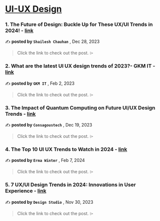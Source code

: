 
<h1><a href=https://medium.com/tag/ui-ux-design-trends/recommended target="_blank" rel="noopener noreferrer">UI-UX Design</a></h1>
<h3>1. The Future of Design: Buckle Up for These UX/UI Trends in 2024! - <a href=https://medium.com/@shailesh.7890/the-future-of-design-buckle-up-for-these-ux-ui-trends-in-2024-a9d5dfef12c5?source=tag_recommended_feed---------0-84----------ui_ux_design_trends----------7ac25979_de4a_4e66_8944_25374e26e942------- target="_blank" rel="noopener noreferrer">link</a></h3>

✍️ **posted by `Shailesh Chauhan`** <date> , Dec 28, 2023</date>

<blockquote>Click the link to check out the post. ⌲</blockquote>

<h3>2. What are the latest UI UX design trends of 2023?- GKM IT - <a href=https://medium.com/@gkmit11/what-are-the-latest-ui-ux-design-trends-of-2023-gkm-it-d822a3047fda?source=tag_recommended_feed---------1-85----------ui_ux_design_trends----------7ac25979_de4a_4e66_8944_25374e26e942------- target="_blank" rel="noopener noreferrer">link</a></h3>

✍️ **posted by `GKM IT`** <date> , Feb 2, 2023</date>

<blockquote>Click the link to check out the post. ⌲</blockquote>

<h3>3. The Impact of Quantum Computing on Future UI/UX Design Trends - <a href=https://medium.com/@itsconsagous/the-impact-of-quantum-computing-on-future-ui-ux-design-trends-dbaf7694a38d?source=tag_recommended_feed---------2-84----------ui_ux_design_trends----------7ac25979_de4a_4e66_8944_25374e26e942------- target="_blank" rel="noopener noreferrer">link</a></h3>

✍️ **posted by `Consagoustech`** <date> , Dec 19, 2023</date>

<blockquote>Click the link to check out the post. ⌲</blockquote>

<h3>4. The Top 10 UI UX Trends to Watch in 2024 - <a href=https://medium.com/@ermawinter08/the-top-10-ui-uxtrends-to-watch-in-2024-40e18e6993e0?source=tag_recommended_feed---------3-85----------ui_ux_design_trends----------7ac25979_de4a_4e66_8944_25374e26e942------- target="_blank" rel="noopener noreferrer">link</a></h3>

✍️ **posted by `Erma Winter`** <date> , Feb 7, 2024</date>

<blockquote>Click the link to check out the post. ⌲</blockquote>

<h3>5. 7 UX/UI Design Trends in 2024: Innovations in User Experience - <a href=https://medium.com/ux-planet/7-ux-ui-design-trends-in-2023-innovations-in-user-experience-236e7b104f05?source=tag_recommended_feed---------4-84----------ui_ux_design_trends----------7ac25979_de4a_4e66_8944_25374e26e942------- target="_blank" rel="noopener noreferrer">link</a></h3>

✍️ **posted by `Design Studio`** <date> , Nov 30, 2023</date>

<blockquote>Click the link to check out the post. ⌲</blockquote>

